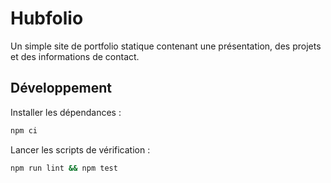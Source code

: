 # Hubfolio

Un simple site de portfolio statique contenant une présentation, des projets et des informations de contact.

## Développement

Installer les dépendances :

```bash
npm ci
```

Lancer les scripts de vérification :

```bash
npm run lint && npm test
```

